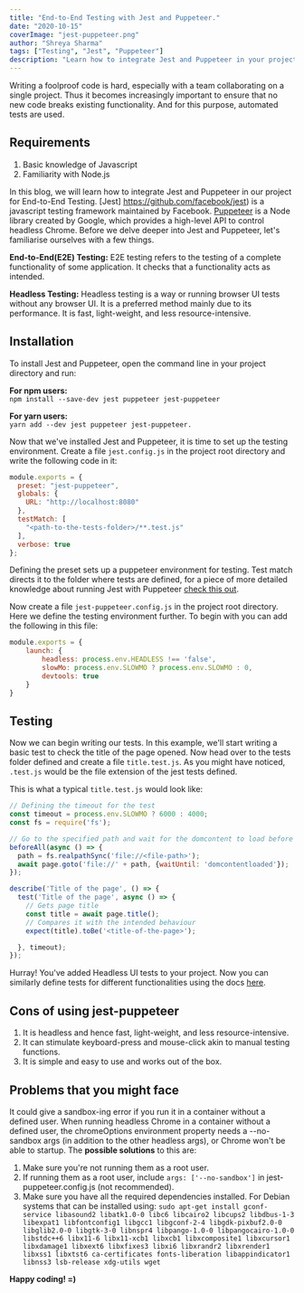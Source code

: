 ```yaml
---
title: "End-to-End Testing with Jest and Puppeteer."
date: "2020-10-15"
coverImage: "jest-puppeteer.png"
author: "Shreya Sharma"
tags: ["Testing", "Jest", "Puppeteer"]
description: "Learn how to integrate Jest and Puppeteer in your project for End-to-End Testing."
---
```


Writing a foolproof code is hard, especially with a team collaborating on a single project. Thus it becomes increasingly important to ensure that no new code breaks existing functionality. And for this purpose, automated tests are used. 

## Requirements

1. Basic knowledge of Javascript
2. Familiarity with Node.js

In this blog, we will learn how to integrate Jest and Puppeteer in our project for End-to-End Testing. [Jest] https://github.com/facebook/jest) is a javascript testing framework maintained by Facebook. [Puppeteer](https://github.com/puppeteer/puppeteer) is a Node library created by Google, which provides a high-level API to control headless Chrome. Before we delve deeper into Jest and Puppeteer, let's familiarise ourselves with a few things.

**End-to-End(E2E) Testing:** E2E testing refers to the testing of a complete functionality of some application. It checks that a functionality acts as intended.

**Headless Testing:** Headless testing is a way or running browser UI tests without any browser UI. It is a preferred method mainly due to its performance. It is fast, light-weight, and less resource-intensive. 

## Installation

To install Jest and Puppeteer, open the command line in your project directory and run:

**For npm users:**  
`npm install --save-dev jest puppeteer jest-puppeteer`

**For yarn users:**  
`yarn add --dev jest puppeteer jest-puppeteer.`

Now that we've installed Jest and Puppeteer, it is time to set up the testing environment. Create a file `jest.config.js` in the project root directory and write the following code in it:

```js
module.exports = {
  preset: "jest-puppeteer",
  globals: {
    URL: "http://localhost:8080"
  },
  testMatch: [
    "<path-to-the-tests-folder>/**.test.js"
  ],
  verbose: true
};
```

Defining the preset sets up a puppeteer environment for testing. Test match directs it to the folder where tests are defined, for a piece of more detailed knowledge about running Jest with Puppeteer [check this out](https://jestjs.io/docs/en/puppeteer).

Now create a file `jest-puppeteer.config.js` in the project root directory. Here we define the testing environment further. To begin with you can add the following in this file:

```js
module.exports = {
    launch: {
        headless: process.env.HEADLESS !== 'false',
        slowMo: process.env.SLOWMO ? process.env.SLOWMO : 0,
        devtools: true
    }
}
```


## Testing

Now we can begin writing our tests. In this example, we'll start writing a basic test to check the title of the page opened. Now head over to the tests folder defined and create a file `title.test.js`. As you might have noticed, `.test.js` would be the file extension of the jest tests defined. 

This is what a typical `title.test.js` would look like:

```js
// Defining the timeout for the test
const timeout = process.env.SLOWMO ? 6000 : 4000;
const fs = require('fs');

// Go to the specified path and wait for the domcontent to load before running the tests
beforeAll(async () => {
  path = fs.realpathSync('file://<file-path>');
  await page.goto('file://' + path, {waitUntil: 'domcontentloaded'});
});

describe('Title of the page', () => {
  test('Title of the page', async () => {
    // Gets page title
    const title = await page.title();
    // Compares it with the intended behaviour
    expect(title).toBe('<title-of-the-page>');

  }, timeout);
});
```

Hurray! You've added Headless UI tests to your project. Now you can similarly define tests for different functionalities using the docs [here](https://devdocs.io/puppeteer/).

## Cons of using jest-puppeteer

1. It is headless and hence fast, light-weight, and less resource-intensive. 
2. It can stimulate keyboard-press and mouse-click akin to manual testing functions.
3. It is simple and easy to use and works out of the box.

## Problems that you might face

It could give a sandbox-ing error if you run it in a container without a defined user. When running headless Chrome in a container without a defined user, the chromeOptions environment property needs a --no-sandbox args (in addition to the other headless args), or Chrome won't be able to startup. The **possible solutions** to this are:

1. Make sure you're not running them as a root user. 
2. If running them as a root user, include `args: ['--no-sandbox']` in jest-puppeteer.config.js (not recommended).
3. Make sure you have all the required dependencies installed. 
For Debian systems that can be installed using:
`sudo apt-get install gconf-service libasound2 libatk1.0-0 libc6 libcairo2 libcups2 libdbus-1-3 libexpat1 libfontconfig1 libgcc1 libgconf-2-4 libgdk-pixbuf2.0-0 libglib2.0-0 libgtk-3-0 libnspr4 libpango-1.0-0 libpangocairo-1.0-0 libstdc++6 libx11-6 libx11-xcb1 libxcb1 libxcomposite1 libxcursor1 libxdamage1 libxext6 libxfixes3 libxi6 libxrandr2 libxrender1 libxss1 libxtst6 ca-certificates fonts-liberation libappindicator1 libnss3 lsb-release xdg-utils wget`  

**Happy coding! =)**
